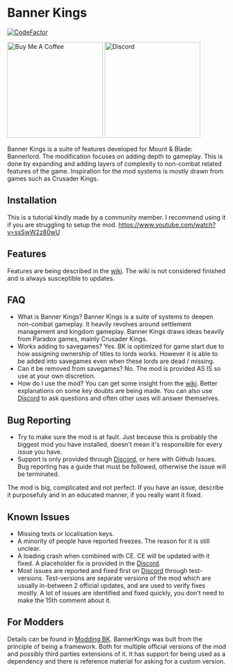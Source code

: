 # Banner Kings

[![CodeFactor](https://www.codefactor.io/repository/github/r-vaccari/bannerlord-banner-kings/badge)](https://www.codefactor.io/repository/github/r-vaccari/bannerlord-banner-kings)

<a href="https://www.buymeacoffee.com/basilevsmodding" target="_blank"><img src="https://cdn.buymeacoffee.com/buttons/v2/arial-red.png" alt="Buy Me A Coffee" width="220px"></a> 
<a href="https://discord.gg/z7DS5R46wC" target="_blank"><img src="https://i.imgur.com/xsWPvks.png" alt="Discord" width="220px"></a>


Banner Kings is a suite of features developed for Mount & Blade: Bannerlord. The modification focuses on adding depth to gameplay. This is done by expanding and adding layers of complexity to non-combat related features of the game. Inspiration for the mod systems is mostly drawn from games such as Crusader Kings.

## Installation
This is a tutorial kindly made by a community member. I recommend using it if you are struggling to setup the mod.
https://www.youtube.com/watch?v=ssSwW2z80wU

## Features
Features are being described in the [wiki](https://github.com/R-Vaccari/bannerlord-banner-kings/wiki). The wiki is not considered finished and is always susceptible to updates.

## FAQ
- What is Banner Kings? Banner Kings is a suite of systems to deepen non-combat gameplay. It heavily revolves around settlement management and kingdom gameplay. Banner Kings draws ideas heavily from Paradox games, mainly Crusader Kings.
- Works adding to savegames? Yes. BK is optimized for game start due to how assigning ownership of titles to lords works. However it is able to be added into savegames even when these lords are dead / missing.
- Can it be removed from savegames? No. The mod is provided AS IS so use at your own discretion.
- How do I use the mod? You can get some insight from the [wiki](https://github.com/R-Vaccari/bannerlord-banner-kings/wiki). Better explanations on some key doubts are being made. You can also use [Discord](https://discord.gg/z7DS5R46wC) to ask questions and often other uses will answer themselves.

## Bug Reporting
- Try to make sure the mod is at fault. Just because this is probably the biggest mod you have installed, doesn't mean it's responsible for every issue you have. 
- Support is only provided through [Discord](https://discord.gg/z7DS5R46wC), or here with Github Issues. Bug reporting has a guide that must be followed, otherwise the issue will be terminated.

The mod is big, complicated and not perfect. If you have an issue, describe it purposefuly and in an educated manner, if you really want it fixed.

## Known Issues

- Missing texts or localisation keys.
- A minority of people have reported freezes. The reason for it is still unclear.
- A loading crash when combined with CE. CE will be updated with it fixed. A placeholder fix is provided in the [Discord](https://discord.gg/z7DS5R46wC).
- Most issues are reported and fixed first on [Discord](https://discord.gg/z7DS5R46wC) through test-versions. Test-versions are separate versions of the mod which are usually in-between 2 official updates, and are used to verify fixes mostly. A lot of issues are identified and fixed quickly, you don't need to make the 15th comment about it.

## For Modders
Details can be found in [Modding BK](https://github.com/R-Vaccari/bannerlord-banner-kings/wiki/Modding-BK).
BannerKings was bult from the principle of being a framework. Both for multiple official versions of the mod and possibly third parties extensions of it.
It has support for being used as a dependency and there is reference material for asking for a custom version.

